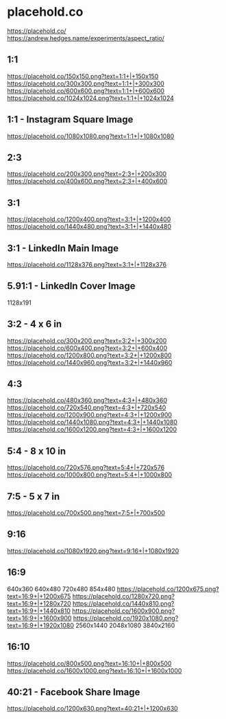 # placehold.co
https://placehold.co/
https://andrew.hedges.name/experiments/aspect_ratio/

## 1:1
https://placehold.co/150x150.png?text=1:1+|+150x150
https://placehold.co/300x300.png?text=1:1+|+300x300
https://placehold.co/600x600.png?text=1:1+|+600x600
https://placehold.co/1024x1024.png?text=1:1+|+1024x1024

## 1:1 - Instagram Square Image
https://placehold.co/1080x1080.png?text=1:1+|+1080x1080

## 2:3
https://placehold.co/200x300.png?text=2:3+|+200x300
https://placehold.co/400x600.png?text=2:3+|+400x600

## 3:1
https://placehold.co/1200x400.png?text=3:1+|+1200x400
https://placehold.co/1440x480.png?text=3:1+|+1440x480

## 3:1 - LinkedIn Main Image
https://placehold.co/1128x376.png?text=3:1+|+1128x376

## 5.91:1 - LinkedIn Cover Image
1128x191

## 3:2 - 4 x 6 in
https://placehold.co/300x200.png?text=3:2+|+300x200
https://placehold.co/600x400.png?text=3:2+|+600x400
https://placehold.co/1200x800.png?text=3:2+|+1200x800
https://placehold.co/1440x960.png?text=3:2+|+1440x960

## 4:3
https://placehold.co/480x360.png?text=4:3+|+480x360
https://placehold.co/720x540.png?text=4:3+|+720x540
https://placehold.co/1200x900.png?text=4:3+|+1200x900
https://placehold.co/1440x1080.png?text=4:3+|+1440x1080
https://placehold.co/1600x1200.png?text=4:3+|+1600x1200

## 5:4 - 8 x 10 in
https://placehold.co/720x576.png?text=5:4+|+720x576
https://placehold.co/1000x800.png?text=5:4+|+1000x800

## 7:5 - 5 x 7 in
https://placehold.co/700x500.png?text=7:5+|+700x500

## 9:16
https://placehold.co/1080x1920.png?text=9:16+|+1080x1920

## 16:9
640x360
640x480
720x480
854x480
https://placehold.co/1200x675.png?text=16:9+|+1200x675
https://placehold.co/1280x720.png?text=16:9+|+1280x720
https://placehold.co/1440x810.png?text=16:9+|+1440x810
https://placehold.co/1600x900.png?text=16:9+|+1600x900
https://placehold.co/1920x1080.png?text=16:9+|+1920x1080
2560x1440
2048x1080
3840x2160

## 16:10
https://placehold.co/800x500.png?text=16:10+|+800x500
https://placehold.co/1600x1000.png?text=16:10+|+1600x1000

## 40:21 - Facebook Share Image
https://placehold.co/1200x630.png?text=40:21+|+1200x630
